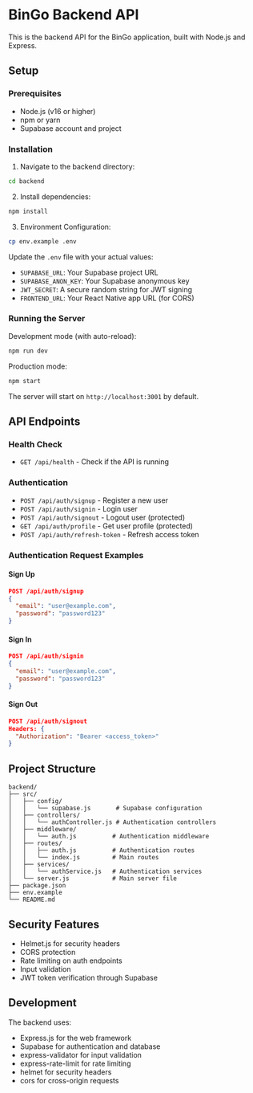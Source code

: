 # BinGo Backend API

This is the backend API for the BinGo application, built with Node.js and Express.

## Setup

### Prerequisites
- Node.js (v16 or higher)
- npm or yarn
- Supabase account and project

### Installation

1. Navigate to the backend directory:
```bash
cd backend
```

2. Install dependencies:
```bash
npm install
```

3. Environment Configuration:
```bash
cp env.example .env
```
Update the `.env` file with your actual values:
- `SUPABASE_URL`: Your Supabase project URL
- `SUPABASE_ANON_KEY`: Your Supabase anonymous key
- `JWT_SECRET`: A secure random string for JWT signing
- `FRONTEND_URL`: Your React Native app URL (for CORS)

### Running the Server

Development mode (with auto-reload):
```bash
npm run dev
```

Production mode:
```bash
npm start
```

The server will start on `http://localhost:3001` by default.

## API Endpoints

### Health Check
- `GET /api/health` - Check if the API is running

### Authentication
- `POST /api/auth/signup` - Register a new user
- `POST /api/auth/signin` - Login user
- `POST /api/auth/signout` - Logout user (protected)
- `GET /api/auth/profile` - Get user profile (protected)
- `POST /api/auth/refresh-token` - Refresh access token

### Authentication Request Examples

#### Sign Up
```json
POST /api/auth/signup
{
  "email": "user@example.com",
  "password": "password123"
}
```

#### Sign In
```json
POST /api/auth/signin
{
  "email": "user@example.com",
  "password": "password123"
}
```

#### Sign Out
```json
POST /api/auth/signout
Headers: {
  "Authorization": "Bearer <access_token>"
}
```

## Project Structure

```
backend/
├── src/
│   ├── config/
│   │   └── supabase.js       # Supabase configuration
│   ├── controllers/
│   │   └── authController.js # Authentication controllers
│   ├── middleware/
│   │   └── auth.js          # Authentication middleware
│   ├── routes/
│   │   ├── auth.js          # Authentication routes
│   │   └── index.js         # Main routes
│   ├── services/
│   │   └── authService.js   # Authentication services
│   └── server.js            # Main server file
├── package.json
├── env.example
└── README.md
```

## Security Features

- Helmet.js for security headers
- CORS protection
- Rate limiting on auth endpoints
- Input validation
- JWT token verification through Supabase

## Development

The backend uses:
- Express.js for the web framework
- Supabase for authentication and database
- express-validator for input validation
- express-rate-limit for rate limiting
- helmet for security headers
- cors for cross-origin requests 